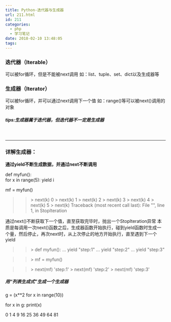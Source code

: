 ```yaml
---
title: Python-迭代器与生成器
url: 211.html
id: 211
categories:
  - php
  - 学习笔记
date: 2018-02-10 13:48:05
tags:
---
```


### 迭代器（Iterable）

可以被for循环，但是不能被next调用 如：list、tuple、set、dict以及生成器等

### 生成器（Iterator）

可以被for循环，并可以通过next调用下一个值 如：range()等可以被next()调用的对象  

##### tips:生成器属于迭代器，但迭代器不一定是生成器

 

* * *

### 详解生成器：

**通过yield不断生成数据，并通过next不断调用**

def myfun():    
    for x in range(5):
         yield i

mf = myfun()

>>\> next(k)
0
>>\> next(k)
1
>>\> next(k)
2
>>\> next(k)
3
>>\> next(k)
4
>>\> next(k)
5
>>\> next(k)
Traceback (most recent call last):
 File "<stdin>", line 1, in <module>
StopIteration

通过next()不断获取下一个值，直至获取完毕时，抛出一个StopIteration异常 本质是每调用一次next()函数之后，生成器函数开始执行，碰到yield函数时生成一个量，然后停止，再次next时，从上次停止的地方开始执行，直至遇到下一个yield

>>\> def myfun():
...    yield "step:1"
...    yield "step:2"
...    yield "step:3"

>>\> mf = myfun()

>>\> next(mf)
'step:1'
>>\> next(mf)
'step:2'
>>\> next(mf)
'step:3'

##### 用“列表生成式”生成一个生成器

g = (x**2 for x in range(10))

for x in g:
   print(x)

0
1
4
9
16
25
36
49
64
81